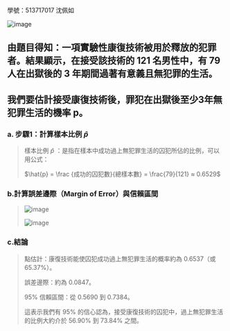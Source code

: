 學號：513717017 沈佩如

![image](https://github.com/user-attachments/assets/ff44a711-68f9-45f1-8bd7-eccf94f656a3)

## 由題目得知：一項實驗性康復技術被用於釋放的犯罪者。結果顯示，在接受該技術的 121 名男性中，有 79 人在出獄後的 3 年期間過著有意義且無犯罪的生活。

## 我們要估計接受康復技術後，罪犯在出獄後至少3年無犯罪生活的機率 p。

### a. 步驟1：計算樣本比例  $\hat{p}$
>
>樣本比例 $\hat{p}$ ：是指在樣本中成功過上無犯罪生活的囚犯所佔的比例，可以用公式：
>
>$\hat{p} = \frac {成功的囚犯數}{總樣本數} = \frac{79}{121} ≈ 0.6529$
>
### b.計算誤差邊際（Margin of Error）與信賴區間
>
>![image](https://github.com/user-attachments/assets/e418adcc-7861-441d-8491-a5cc596548ac)
>
>![image](https://github.com/user-attachments/assets/a2b4cf8e-4173-43f3-9921-6fd771d279d4)
>
### c.結論
>
>點估計：康復技術能使囚犯成功過上無犯罪生活的概率約為 0.6537（或 65.37%）。 
>
>誤差邊際：約為 0.0847。
>
>95% 信賴區間：從 0.5690 到 0.7384。
>
>這表示我們有 95% 的信心認為，接受康復技術的囚犯中，過上無犯罪生活的比例大約介於 56.90% 到 73.84% 之間。
>


